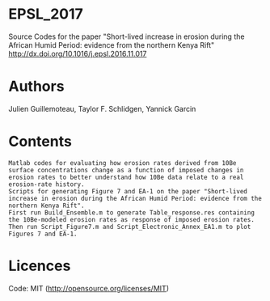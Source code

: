 # EPSL_2017
Source Codes for the paper "Short-lived increase in erosion during the African Humid Period: evidence from the northern Kenya Rift"
http://dx.doi.org/10.1016/j.epsl.2016.11.017

# Authors
Julien Guillemoteau,
Taylor F. Schlidgen,
Yannick Garcin

# Contents
    Matlab codes for evaluating how erosion rates derived from 10Be surface concentrations change as a function of imposed changes in erosion rates to better understand how 10Be data relate to a real erosion-rate history.
    Scripts for generating Figure 7 and EA-1 on the paper "Short-lived increase in erosion during the African Humid Period: evidence from the northern Kenya Rift".
    First run Build_Ensemble.m to generate Table_response.res containing the 10Be-modeled erosion rates as response of imposed erosion rates. Then run Script_Figure7.m and Script_Electronic_Annex_EA1.m to plot Figures 7 and EA-1.

# Licences
Code: MIT (http://opensource.org/licenses/MIT)
